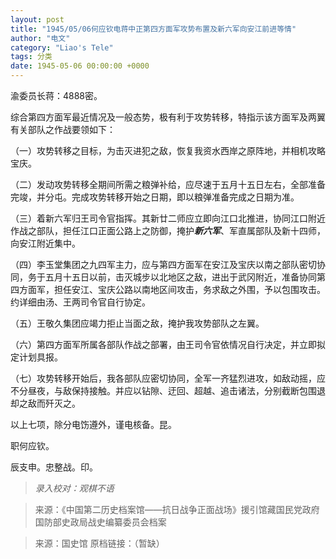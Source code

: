 ```yaml
---
layout: post
title: "1945/05/06何应钦电蒋中正第四方面军攻势布置及新六军向安江前进等情"
author: "电文"
category: "Liao's Tele"
tags: 分类
date: 1945-05-06 00:00:00 +0000
---
```

渝委员长蒋：4888密。

综合第四方面军最近情况及一般态势，极有利于攻势转移，特指示该方面军及两翼有关部队之作战要领如下：

（一）攻势转移之目标，为击灭进犯之敌，恢复我资水西岸之原阵地，并相机攻略宝庆。

（二）发动攻势转移全期间所需之粮弹补给，应尽速于五月十五日左右，全部准备完竣，并分屯。完成攻势转移开始之日期，即以粮弹准备完成之日期为准。

（三）着新六军归王司令官指挥。其新廿二师应立即向江口北推进，协同江口附近作战之部队，担任江口正面公路上之防御，掩护***新六军***、军直属部队及新十四师，向安江附近集中。

（四）李玉堂集团之九四军主力，应与第四方面军在安江及宝庆以南之部队密切协同，务于五月十五日以前，击灭城步以北地区之敌，进出于武冈附近，准备协同第四方面军，担任安江、宝庆公路以南地区间攻击，务求敌之外围，予以包围攻击。约详细由汤、王两司令官自行协定。

（五）王敬久集团应竭力拒止当面之敌，掩护我攻势部队之左翼。

（六）第四方面军所属各部队作战之部署，由王司令官依情况自行决定，并立即拟定计划具报。

（七）攻势转移开始后，我各部队应密切协同，全军一齐猛烈进攻，如敌动摇，应不分昼夜，与敌保持接触。并应以钻隙、迂回、超越、追击诸法，分别截断包围退却之敌而歼灭之。

以上七项，除分电饬遵外，谨电核备。昆。

职何应钦。

辰支申。忠整战。印。



>*录入校对：观棋不语*

> 来源：《中国第二历史档案馆——抗日战争正面战场》援引馆藏国民党政府国防部史政局战史编纂委员会档案

> 来源：国史馆 原档链接：（暂缺）